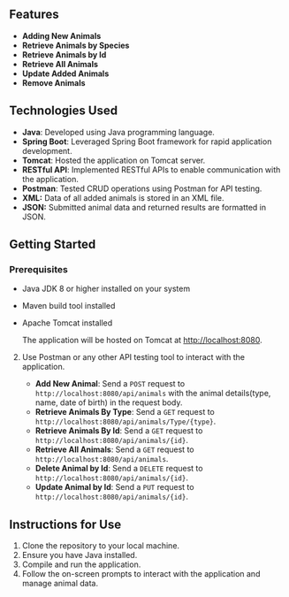  ## Features


- **Adding New Animals** 
- **Retrieve Animals by Species** 
- **Retrieve Animals by Id** 
- **Retrieve All Animals**
- **Update Added Animals**
- **Remove Animals** 


## Technologies Used

- **Java**: Developed using Java programming language.
- **Spring Boot**: Leveraged Spring Boot framework for rapid application development.
- **Tomcat**: Hosted the application on Tomcat server.
- **RESTful API**: Implemented RESTful APIs to enable communication with the application.
- **Postman**: Tested CRUD operations using Postman for API testing.
- **XML:** Data of all added animals is stored in an XML file.
- **JSON:** Submitted animal data and returned results are formatted in JSON.

## Getting Started

### Prerequisites

- Java JDK 8 or higher installed on your system
- Maven build tool installed
- Apache Tomcat installed

   The application will be hosted on Tomcat at [http://localhost:8080](http://localhost:8080).

2. Use Postman or any other API testing tool to interact with the application.

   - **Add New Animal**: Send a `POST` request to `http://localhost:8080/api/animals` with the animal details(type, name, date of birth) in the request body.
   - **Retrieve Animals By Type**: Send a `GET` request to `http://localhost:8080/api/animals/Type/{type}`.
   - **Retrieve Animals By Id**: Send a `GET` request to `http://localhost:8080/api/animals/{id}`.
   - **Retrieve All Animals**: Send a `GET` request to `http://localhost:8080/api/animals`.
   - **Delete Animal by Id**: Send a `DELETE` request to `http://localhost:8080/api/animals/{id}`.
   - **Update Animal by Id**: Send a `PUT` request to `http://localhost:8080/api/animals/{id}`.


## Instructions for Use

1. Clone the repository to your local machine.
2. Ensure you have Java installed.
3. Compile and run the application.
4. Follow the on-screen prompts to interact with the application and manage animal data.

